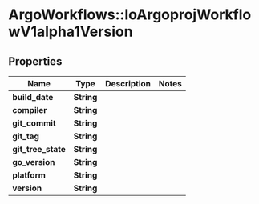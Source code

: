 # ArgoWorkflows::IoArgoprojWorkflowV1alpha1Version

## Properties
Name | Type | Description | Notes
------------ | ------------- | ------------- | -------------
**build_date** | **String** |  | 
**compiler** | **String** |  | 
**git_commit** | **String** |  | 
**git_tag** | **String** |  | 
**git_tree_state** | **String** |  | 
**go_version** | **String** |  | 
**platform** | **String** |  | 
**version** | **String** |  | 


